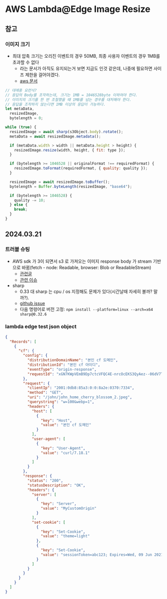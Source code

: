 # AWS Lambda@Edge Image Resize

## 참고

### 이미지 크기

- 최대 압축 크기는 오리진 이벤트의 경우 50MB, 최종 사용자 이벤트의 경우 1MB를 초과할 수 없다
  - 라는 문서가 아직도 유지되는거 보면 지금도 인것 같은데, 나중에 필요하면 사이즈 제한을 걸어야겠다.
  - [aws 문서](https://docs.developers.optimizely.com/feature-experimentation/docs/aws-lambda-at-edge)

```javascript
// 대에충 요런식?
// 응답의 Body를 조작하는데, 크기는 1MB = 1046528byte 이하여야 한다.
// 이미지의 크기를 한 번 조절했을 때 1MB를 넘는 경우를 대처해야 한다.
// 응답을 조작하지 않는다면 1MB 이상의 응답이 가능하다.
let metaData,
  resizedImage,
  bytelength = 0;

while (true) {
  resizedImage = await sharp(s3Object.body).rotate();
  metaData = await resizedImage.metadata();

  if (metaData.width > width || metaData.height > height) {
    resizedImage.resize(width, height, { fit: type });
  }

  if (bytelength >= 1046528 || originalFormat !== requiredFormat) {
    resizedImage.toFormat(requiredFormat, { quality: quality });
  }

  resizedImage = await resizedImage.toBuffer();
  bytelength = Buffer.byteLength(resizedImage, "base64");

  if (bytelength >= 1046528) {
    quality -= 10;
  } else {
    break;
  }
}
```

## 2024.03.21

### 트러블 슈팅

- AWS sdk 가 3이 되면서 s3 로 가져오는 이미지 response body 가 stream 기반으로 바뀜(fetch - node: Readable, browser: Blob or ReadableStream)
  - [관련글](https://transang.me/modern-fetch-and-how-to-get-buffer-output-from-aws-sdk-v3-getobjectcommand/)
  - [관련 이슈](https://stackoverflow.com/questions/67100921/migration-aws-sdk-js-v2-to-v3-error-sharp-input-file-is-missing)
- sharp
  - 0.33 대 sharp 는 cpu / os 지정해도 문제가 있다(시간날때 자세히 볼까? 말까?).
  - [github issue](https://github.com/lovell/sharp/issues/3870)
  - 다음 명령어로 버전 고정: `npm install --platform=linux --arch=x64 sharp@0.32.6`

### lambda edge test json object

```json
{
  "Records": [
    {
      "cf": {
        "config": {
          "distributionDomainName": "본인 cf 도메인",
          "distributionId": "본인 cf 아이디",
          "eventType": "origin-response",
          "requestId": "xGN7KWpVEmB9Dp7ctcVFQC4E-nrcOcEKS3QyAez--06dV7TEXAMPLE=="
        },
        "request": {
          "clientIp": "2001:0db8:85a3:0:0:8a2e:0370:7334",
          "method": "GET",
          "uri": "/john/john_home_cherry_blossom_2.jpeg",
          "querystring": "w=100&webp=1",
          "headers": {
            "host": [
              {
                "key": "Host",
                "value": "본인 cf 도메인"
              }
            ],
            "user-agent": [
              {
                "key": "User-Agent",
                "value": "curl/7.18.1"
              }
            ]
          }
        },
        "response": {
          "status": "200",
          "statusDescription": "OK",
          "headers": {
            "server": [
              {
                "key": "Server",
                "value": "MyCustomOrigin"
              }
            ],
            "set-cookie": [
              {
                "key": "Set-Cookie",
                "value": "theme=light"
              },
              {
                "key": "Set-Cookie",
                "value": "sessionToken=abc123; Expires=Wed, 09 Jun 2021 10:18:14 GMT"
              }
            ]
          }
        }
      }
    }
  ]
}
```
